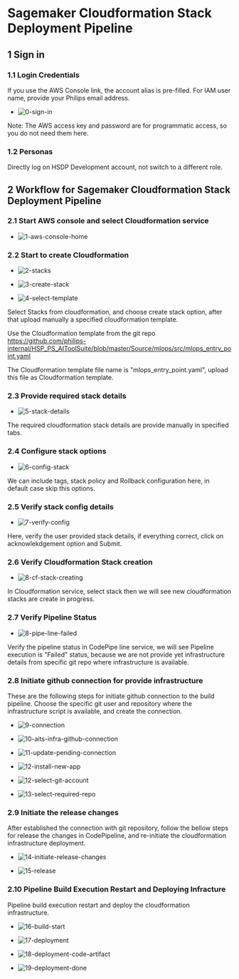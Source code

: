 # Sagemaker Cloudformation Stack Deployment Pipeline

## 1 Sign in

### 1.1 Login Credentials

If you use the AWS Console link, the account alias is pre-filled. For IAM user name, provide your
Philips email address.

- ![0-sign-in](./images/0-sign-in.png)

Note: The AWS access key and password are for programmatic access, so you do not need them
here.

### 1.2 Personas

Directly log on HSDP Development account, not switch to a different role.

## 2 Workflow for Sagemaker Cloudformation Stack Deployment Pipeline

### 2.1 Start AWS console and select Cloudformation service

- ![1-aws-console-home](./images/1-aws-console-home.png)

### 2.2 Start to create Cloudformation


- ![2-stacks](./images/2-stacks.png)

- ![3-create-stack](./images/3-create-stack.png)

- ![4-select-template](./images/4-select-template.png)

Select Stacks from cloudformation, and choose create stack option, after that upload manually a specified cloudformation template.

Use the Cloudformation template from the git repo https://github.com/philips-internal/HSP_PS_AIToolSuite/blob/master/Source/mlops/src/mlops_entry_point.yaml

The Cloudformation template file name is "mlops_entry_point.yaml", upload this file as Cloudformation template.

### 2.3 Provide required stack details

- ![5-stack-details](./images/5-stack-details.png)

The required cloudformation stack details are provide manually in specified tabs.

### 2.4 Configure stack options

- ![6-config-stack](./images/6-config-stack.png)

We can include tags, stack policy and Rollback configuration here, in default case skip this options.

### 2.5 Verify stack config details

- ![7-verify-config](./images/7-verify-config.png)

Here, verify the user provided stack details, if everything correct, click on acknowlekdgement option and Submit. 

### 2.6 Verify Cloudformation Stack creation

- ![8-cf-stack-creating](./images/8-cf-stack-creating.png)

In Cloudformation service, select stack then we will see new cloudformation stacks are create in progress.

### 2.7 Verify Pipeline Status

- ![8-pipe-line-failed](./images/8-pipe-line-failed.png)

Verify the pipeline status in CodePipe line service, we will see Pipeline execution is "Failed" status, 
because we are not provide yet infrastructure details from specific git repo where infrastructure is available.

### 2.8 Initiate github connection for provide infrastructure

These are the following steps for initiate github connection to the build pipeline.
Choose the specific git user and repository where the infrastructure script is available, and create the connection.

- ![9-connection](./images/9-connection.png)

- ![10-aits-infra-github-connection](./images/10-aits-infra-github-connection.png)

- ![11-update-pending-connection](./images/11-update-pending-connection.png)

- ![12-install-new-app](./images/12-install-new-app.png)

- ![12-select-git-account](./images/12-select-git-account.png)

- ![13-select-required-repo](./images/13-select-required-repo.png)

### 2.9 Initiate the release changes

After established the connection with git repository, follow the bellow steps for release the changes in CodePipeline,
and re-initiate the cloudformation infrastructure deployment.

- ![14-initiate-release-changes](./images/14-initiate-release-changes.png)

- ![15-release](./images/15-release.png)

### 2.10 Pipeline Build Execution Restart and Deploying Infracture

Pipeline build execution restart and deploy the cloudformation infrastructure.

- ![16-build-start](./images/16-build-start.png)

- ![17-deployment](./images/17-deployment.png)

- ![18-deployment-code-artifact](./images/18-deployment-code-artifact.png)

- ![19-deployment-done](./images/19-deployment-done.png)









